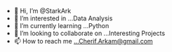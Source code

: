 - 👋 Hi, I’m @StarkArk
- 👀 I’m interested in ...Data Analysis
- 🌱 I’m currently learning ...Python
- 💞️ I’m looking to collaborate on ...Interesting Projects
- 📫 How to reach me ...Cherif.Arkam@gmail.com

<!---
StarkArk/StarkArk is a ✨ special ✨ repository because its `README.md` (this file) appears on your GitHub profile.
You can click the Preview link to take a look at your changes.
--->
